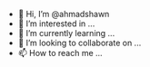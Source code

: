 - 👋 Hi, I’m @ahmadshawn
- 👀 I’m interested in ...
- 🌱 I’m currently learning ...
- 💞️ I’m looking to collaborate on ...
- 📫 How to reach me ...

<!---
ahmadshawn/ahmadshawn is a ✨ special ✨ repository because its `README.md` (this file) appears on your GitHub profile.
You can click the Preview link to take a look at your changes.
--->

